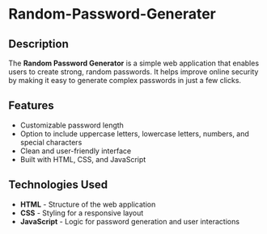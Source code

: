 # Random-Password-Generater

## Description  

The **Random Password Generator** is a simple web application that enables users to create strong, random passwords. It helps improve online security by making it easy to generate complex passwords in just a few clicks.  

## Features  

- Customizable password length  
- Option to include uppercase letters, lowercase letters, numbers, and special characters  
- Clean and user-friendly interface  
- Built with HTML, CSS, and JavaScript  

## Technologies Used  

- **HTML** - Structure of the web application  
- **CSS** - Styling for a responsive layout  
- **JavaScript** - Logic for password generation and user interactions  

